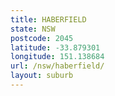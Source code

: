 ```yaml
---
title: HABERFIELD
state: NSW
postcode: 2045
latitude: -33.879301
longitude: 151.138684
url: /nsw/haberfield/
layout: suburb
---
```

